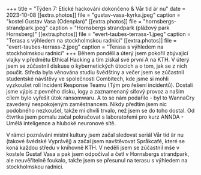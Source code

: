 +++
title = "Týden 7: Etické hackování dokončeno & Vår tid är nu"
date = 2023-10-08
[[extra.photos]]
file = "gustav-vasa-kyrka.jpeg"
caption = "kostel Gustav Vasa (Odenplan)"
[[extra.photos]]
file = "hornsbergs-strandpark.jpeg"
caption = "Hornsbergs strandpark (plážový park Hornsberg)"
[[extra.photos]]
file = "evert-taubes-terrass-1.jpeg"
caption = "Terasa s výhledem na stockholmskou radnici"
[[extra.photos]]
file = "evert-taubes-terrass-2.jpeg"
caption = "Terasa s výhledem na stockholmskou radnici"
+++
Během pondělí a úterý jsem pokořil zbývající vlajky v předmětu Ethical Hacking a tím získal své první A na KTH. V úterý jsem se zúčastnil diskuse o kybernetických útocích a o tom, jak se z nich poučit. Středa byla věnována studiu švédštiny a večer jsem se zúčastnil studentské návštěvy ve společnosti Combitech, kde jsme si mohli vyzkoušet roli Incident Response Teamu (Tým pro řešení incidentů). Dostali jsme výpis z pevného disku, logy a zaznamenaný síťový provoz a naším cílem bylo vyřešit útok ransomwaru. A to se nám podařilo - byl to WannaCry zavedený nespokojeným zaměstnancem. Nikdy předtím jsem nic podobného nezkoušel, takže mi chvíli trvalo, než jsem se do toho dostal. Od čtvrtka jsem pomalu začal pokračovat s laboratořemi pro kurz ANNDA - Umělá inteligence a hluboké neuronové sítě.

V rámci poznávání místní kultury jsem začal sledovat seriál Vår tid är nu (takové švédské Vyprávěj) a začal jsem navštěvovat Språkcafé, které se koná každou středu v knihovně KTH. V neděli jsem se zúčastnil mše v kostele Gustaf Vasa a pak jsem odpočíval a četl v Hornsbergs strandpark, ale neuvěřitelně foukalo, takže jsem se přesunul na terasu s výhledem na stockholmskou radnici.
